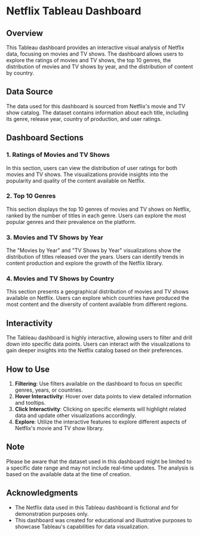
# Netflix Tableau Dashboard 

## Overview

This Tableau dashboard provides an interactive visual analysis of Netflix data, focusing on movies and TV shows. The dashboard allows users to explore the ratings of movies and TV shows, the top 10 genres, the distribution of movies and TV shows by year, and the distribution of content by country.

## Data Source

The data used for this dashboard is sourced from Netflix's movie and TV show catalog. The dataset contains information about each title, including its genre, release year, country of production, and user ratings.

## Dashboard Sections

### 1. Ratings of Movies and TV Shows

In this section, users can view the distribution of user ratings for both movies and TV shows. The visualizations provide insights into the popularity and quality of the content available on Netflix.

### 2. Top 10 Genres

This section displays the top 10 genres of movies and TV shows on Netflix, ranked by the number of titles in each genre. Users can explore the most popular genres and their prevalence on the platform.

### 3. Movies and TV Shows by Year

The "Movies by Year" and "TV Shows by Year" visualizations show the distribution of titles released over the years. Users can identify trends in content production and explore the growth of the Netflix library.

### 4. Movies and TV Shows by Country

This section presents a geographical distribution of movies and TV shows available on Netflix. Users can explore which countries have produced the most content and the diversity of content available from different regions.

## Interactivity

The Tableau dashboard is highly interactive, allowing users to filter and drill down into specific data points. Users can interact with the visualizations to gain deeper insights into the Netflix catalog based on their preferences.

## How to Use

1. **Filtering**: Use filters available on the dashboard to focus on specific genres, years, or countries.
2. **Hover Interactivity**: Hover over data points to view detailed information and tooltips.
3. **Click Interactivity**: Clicking on specific elements will highlight related data and update other visualizations accordingly.
4. **Explore**: Utilize the interactive features to explore different aspects of Netflix's movie and TV show library.

## Note

Please be aware that the dataset used in this dashboard might be limited to a specific date range and may not include real-time updates. The analysis is based on the available data at the time of creation.

## Acknowledgments

- The Netflix data used in this Tableau dashboard is fictional and for demonstration purposes only.
- This dashboard was created for educational and illustrative purposes to showcase Tableau's capabilities for data visualization.

